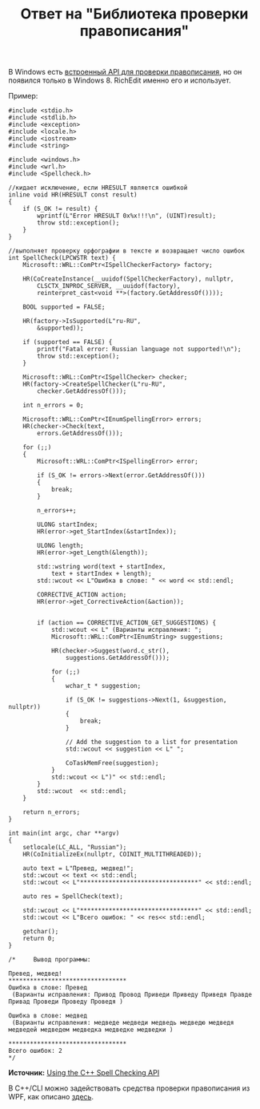 ﻿---
title: "Ответ на \"Библиотека проверки правописания\""
se.owner.user_id: 240512
se.owner.display_name: "MSDN.WhiteKnight"
se.owner.link: "https://ru.stackoverflow.com/users/240512/msdn-whiteknight"
se.answer_id: 898091
se.question_id: 829693
se.post_type: answer
se.score: 2
se.is_accepted: False
---
<p>В Windows есть <a href="https://docs.microsoft.com/en-us/windows/desktop/intl/about-the-spell-checker-api" rel="nofollow noreferrer">встроенный API для проверки правописания</a>, но он появился только в Windows 8. RichEdit именно его и использует.</p>

<p>Пример:</p>

<pre><code>#include &lt;stdio.h&gt;
#include &lt;stdlib.h&gt;
#include &lt;exception&gt;
#include &lt;locale.h&gt;
#include &lt;iostream&gt;
#include &lt;string&gt;

#include &lt;windows.h&gt;
#include &lt;wrl.h&gt;
#include &lt;Spellcheck.h&gt;

//кидает исключение, если HRESULT является ошибкой
inline void HR(HRESULT const result)
{
    if (S_OK != result) {
        wprintf(L"Error HRESULT 0x%x!!!\n", (UINT)result);
        throw std::exception();
    }
}

//выполняет проверку орфографии в тексте и возвращает число ошибок
int SpellCheck(LPCWSTR text) {
    Microsoft::WRL::ComPtr&lt;ISpellCheckerFactory&gt; factory;

    HR(CoCreateInstance(__uuidof(SpellCheckerFactory), nullptr,
        CLSCTX_INPROC_SERVER, __uuidof(factory),
        reinterpret_cast&lt;void **&gt;(factory.GetAddressOf())));

    BOOL supported = FALSE;

    HR(factory-&gt;IsSupported(L"ru-RU",
        &amp;supported));

    if (supported == FALSE) {
        printf("Fatal error: Russian language not supported!\n");
        throw std::exception();
    }

    Microsoft::WRL::ComPtr&lt;ISpellChecker&gt; checker;
    HR(factory-&gt;CreateSpellChecker(L"ru-RU",
        checker.GetAddressOf()));

    int n_errors = 0;

    Microsoft::WRL::ComPtr&lt;IEnumSpellingError&gt; errors;
    HR(checker-&gt;Check(text,
        errors.GetAddressOf()));

    for (;;)
    {
        Microsoft::WRL::ComPtr&lt;ISpellingError&gt; error;

        if (S_OK != errors-&gt;Next(error.GetAddressOf()))
        {
            break;
        }       

        n_errors++;

        ULONG startIndex;
        HR(error-&gt;get_StartIndex(&amp;startIndex));

        ULONG length;
        HR(error-&gt;get_Length(&amp;length));

        std::wstring word(text + startIndex,
            text + startIndex + length);
        std::wcout &lt;&lt; L"Ошибка в слове: " &lt;&lt; word &lt;&lt; std::endl;

        CORRECTIVE_ACTION action;
        HR(error-&gt;get_CorrectiveAction(&amp;action));


        if (action == CORRECTIVE_ACTION_GET_SUGGESTIONS) {
            std::wcout &lt;&lt; L" (Варианты исправления: ";
            Microsoft::WRL::ComPtr&lt;IEnumString&gt; suggestions;

            HR(checker-&gt;Suggest(word.c_str(),
                suggestions.GetAddressOf()));

            for (;;)
            {
                wchar_t * suggestion;

                if (S_OK != suggestions-&gt;Next(1, &amp;suggestion, nullptr))
                {
                    break;
                }

                // Add the suggestion to a list for presentation
                std::wcout &lt;&lt; suggestion &lt;&lt; L" ";

                CoTaskMemFree(suggestion);
            }
            std::wcout &lt;&lt; L")" &lt;&lt; std::endl;
        }
        std::wcout  &lt;&lt; std::endl;
    }

    return n_errors;
}

int main(int argc, char **argv)
{
    setlocale(LC_ALL, "Russian");
    HR(CoInitializeEx(nullptr, COINIT_MULTITHREADED));  

    auto text = L"Превед, медвед!";
    std::wcout &lt;&lt; text &lt;&lt; std::endl;
    std::wcout &lt;&lt; L"*********************************" &lt;&lt; std::endl;

    auto res = SpellCheck(text);

    std::wcout &lt;&lt; L"*********************************" &lt;&lt; std::endl;
    std::wcout &lt;&lt; L"Всего ошибок: " &lt;&lt; res&lt;&lt; std::endl;

    getchar();
    return 0;
}

/*     Вывод программы:  

Превед, медвед!
*********************************
Ошибка в слове: Превед
 (Варианты исправления: Привод Провод Приведи Приведу Приведя Правде Привад Проведи Проведу Проведя )

Ошибка в слове: медвед
 (Варианты исправления: медведе медведи медведь медведю медведя медведей медведем медведка медведке медведки )

*********************************
Всего ошибок: 2
*/
</code></pre>

<p><strong>Источник:</strong> <a href="https://visualstudiomagazine.com/articles/2013/08/01/using-the-c-spell-checking-api.aspx" rel="nofollow noreferrer">Using the C++ Spell Checking API</a></p>

<p>В C++/CLI можно задействовать средства проверки правописания из WPF, как описано <a href="https://ru.stackoverflow.com/a/897845/240512">здесь</a>.</p>
